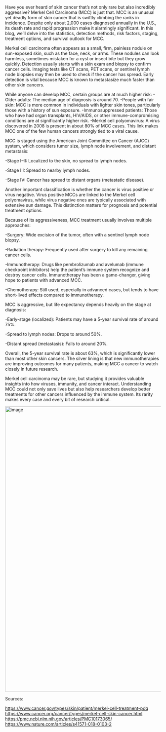 Have you ever heard of skin cancer that’s not only rare but also incredibly aggressive? Merkel Cell Carcinoma (MCC) is just that. MCC is an unusual yet deadly form of skin cancer that is swiftly climbing the ranks in incidence. Despite only about 2,000 cases diagnosed annually in the U.S., its death rate and rapid progression make it alarmingly significant. In this blog, we’ll delve into the statistics, detection methods, risk factors, staging, treatment options, and survival outlook for MCC.

Merkel cell carcinoma often appears as a small, firm, painless nodule on sun-exposed skin, such as the face, neck, or arms. These nodules can look harmless, sometimes mistaken for a cyst or insect bite but they grow quickly. Detection usually starts with a skin exam and biopsy to confirm cancer cells. Imaging tests like CT scans, PET scans, or sentinel lymph node biopsies may then be used to check if the cancer has spread. Early detection is vital because MCC is known to metastasize much faster than other skin cancers.

While anyone can develop MCC, certain groups are at much higher risk:
  -Older adults: The median age of diagnosis is around 70.
  -People with fair skin: MCC is more common in individuals with lighter skin tones, particularly those with a history of sun exposure.
  -Immunosuppressed patients: Those who have had organ transplants, HIV/AIDS, or other immune-compromising conditions are at significantly higher risk.
  -Merkel cell polyomavirus: A virus discovered in 2008 is present in about 80% of MCC cases. This link makes MCC one of the few human cancers strongly tied to a viral cause.

MCC is staged using the American Joint Committee on Cancer (AJCC) system, which considers tumor size, lymph node involvement, and distant metastasis:
 
  -Stage I–II: Localized to the skin, no spread to lymph nodes.
 
  -Stage III: Spread to nearby lymph nodes.
  
  -Stage IV: Cancer has spread to distant organs (metastatic disease).
  
Another important classification is whether the cancer is virus positive or virus negative. Virus positive MCCs are linked to the Merkel cell polyomavirus, while virus negative ones are typically associated with extensive sun damage. This distinction matters for prognosis and potential treatment options.

Because of its aggressiveness, MCC treatment usually involves multiple approaches:
 
  -Surgery: Wide excision of the tumor, often with a sentinel lymph node biopsy.
  
  -Radiation therapy: Frequently used after surgery to kill any remaining cancer cells.
  
  -Immunotherapy: Drugs like pembrolizumab and avelumab (immune checkpoint inhibitors) help the patient’s immune system recognize and destroy cancer cells. Immunotherapy has been a game-changer, giving hope to patients with advanced MCC.

  -Chemotherapy: Still used, especially in advanced cases, but tends to have short-lived effects compared to immunotherapy.

MCC is aggressive, but life expectancy depends heavily on the stage at diagnosis:
 
  -Early-stage (localized): Patients may have a 5-year survival rate of around 75%.
  
  -Spread to lymph nodes: Drops to around 50%.
  
  -Distant spread (metastasis): Falls to around 20%.

Overall, the 5-year survival rate is about 63%, which is significantly lower than most other skin cancers. The silver lining is that new immunotherapies are improving outcomes for many patients, making MCC a cancer to watch closely in future research.

Merkel cell carcinoma may be rare, but studying it provides valuable insights into how viruses, immunity, and cancer interact. Understanding MCC could not only save lives but also help researchers develop better treatments for other cancers influenced by the immune system. Its rarity makes every case and every bit of research critical.

<img width="1200" height="925" alt="image" src="https://github.com/user-attachments/assets/b395b1fe-7cca-40b9-a763-abf14fde8cd7" />


Sources:

https://www.cancer.gov/types/skin/patient/merkel-cell-treatment-pdq
https://www.cancer.org/cancer/types/merkel-cell-skin-cancer.html
https://pmc.ncbi.nlm.nih.gov/articles/PMC10173065/
https://www.nature.com/articles/s41571-018-0103-2
